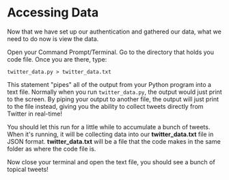 # Accessing Data

Now that we have set up our authentication and gathered our data, what we need to do now is view the data. 

Open your Command Prompt/Terminal. Go to the directory that holds you code file. Once you are there, type:

`twitter_data.py > twitter_data.txt`

This statement "pipes" all of the output from your Python program into a text file. Normally when you run `twitter_data.py`, the output would just print to the screen. By piping your output to another file, the output will just print to the file instead, giving you the ability to collect tweets directly from Twitter in real-time!

You should let this run for a little while to accumulate a bunch of tweets. When it's running, it will be collecting data into our **twitter_data.txt** file in JSON format. **twitter_data.txt** will be a file that the code makes in the same folder as where the code file is.

Now close your terminal and open the text file, you should see a bunch of topical tweets! 